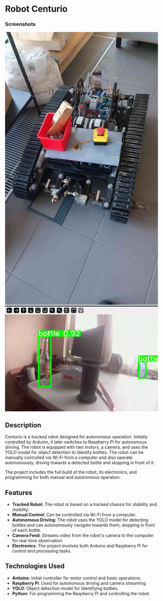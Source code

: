 # Robot Centurio

### Screenshots
![Robot Centurio](centurio.jpg)
![Robot Camera Feed](camera.PNG)

## Description
Centurio is a tracked robot designed for autonomous operation. Initially controlled by Arduino, it later switches to Raspberry Pi for autonomous driving. The robot is equipped with two motors, a camera, and uses the YOLO model for object detection to identify bottles. The robot can be manually controlled via Wi-Fi from a computer and also operate autonomously, driving towards a detected bottle and stopping in front of it.

The project includes the full build of the robot, its electronics, and programming for both manual and autonomous operation.

## Features
- **Tracked Robot**: The robot is based on a tracked chassis for stability and mobility.
- **Manual Control**: Can be controlled via Wi-Fi from a computer.
- **Autonomous Driving**: The robot uses the YOLO model for detecting bottles and can autonomously navigate towards them, stopping in front of each bottle.
- **Camera Feed**: Streams video from the robot's camera to the computer for real-time observation.
- **Electronics**: The project involves both Arduino and Raspberry Pi for control and processing tasks.

## Technologies Used
- **Arduino**: Initial controller for motor control and basic operations.
- **Raspberry Pi**: Used for autonomous driving and camera streaming.
- **YOLO**: Object detection model for identifying bottles.
- **Python**: For programming the Raspberry Pi and controlling the robot.

